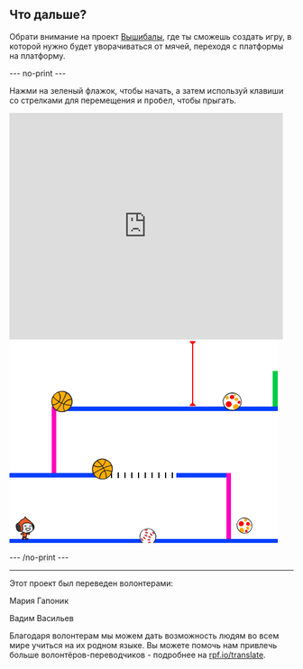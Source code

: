 ## Что дальше?

Обрати внимание на проект [Вышибалы](https://projects.raspberrypi.org/ru-RU/projects/dodgeball?utm_source=pathway&utm_medium=whatnext&utm_campaign=projects), где ты сможешь создать игру, в которой нужно будет уворачиваться от мячей, переходя с платформы на платформу.

--- no-print ---

Нажми на зеленый флажок, чтобы начать, а затем используй клавиши со стрелками для перемещения и <kbd>пробел</kbd>, чтобы прыгать.

<div class="scratch-preview">
  <iframe allowtransparency="true" width="485" height="402" src="https://scratch.mit.edu/projects/embed/251809924/?autostart=false" frameborder="0" scrolling="no"></iframe>
  <img src="images/dodge-final.png">
</div>

--- /no-print ---


***
Этот проект был переведен волонтерами:

Мария Гапоник

Вадим Васильев

Благодаря волонтерам мы можем дать возможность людям во всем мире учиться на их родном языке. Вы можете помочь нам привлечь больше волонтёров-переводчиков - подробнее на [rpf.io/translate](https://rpf.io/translate).